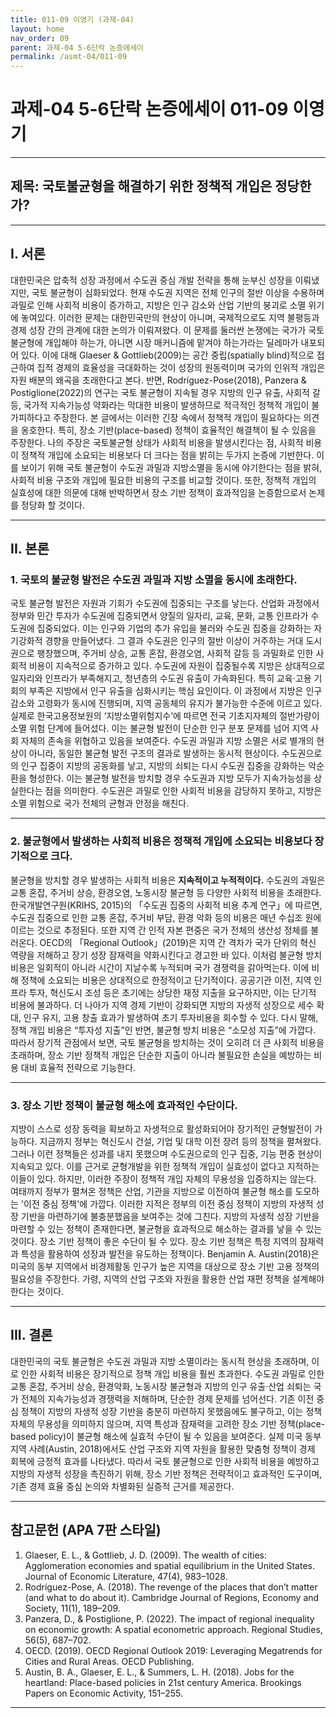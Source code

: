 ```yaml
---
title: 011-09 이영기 (과제-04)
layout: home
nav_order: 09
parent: 과제-04 5-6단락 논증에세이
permalink: /asmt-04/011-09
---
```


# 과제-04 5-6단락 논증에세이 011-09 이영기 

---

## 제목: 국토불균형을 해결하기 위한 정책적 개입은 정당한가?

---

## I. 서론

대한민국은 압축적 성장 과정에서 수도권 중심 개발 전략을 통해 눈부신 성장을 이뤄냈지만, 국토 불균형이 심화되었다. 현재 수도권 지역은 전체 인구의 절반 이상을 수용하며 과밀로 인해 사회적 비용이 증가하고, 지방은 인구 감소와 산업 기반의 붕괴로 소멸 위기에 놓여있다. 이러한 문제는 대한민국만의 현상이 아니며, 국제적으로도 지역 불평등과 경제 성장 간의 관계에 대한 논의가 이뤄져왔다. 이 문제를 둘러싼 논쟁에는 국가가 국토 불균형에 개입해야 하는가, 아니면 시장 매커니즘에 맡겨야 하는가라는 딜레마가 내포되어 있다. 이에 대해 Glaeser & Gottlieb(2009)는 공간 중립(spatially blind)적으로 접근하여 집적 경제의 효율성을 극대화하는 것이 성장의 원동력이며 국가의 인위적 개입은 자원 배분의 왜곡을 초래한다고 본다. 반면, Rodríguez-Pose(2018), Panzera & Postiglione(2022)의 연구는 국토 불균형이 지속될 경우 지방의 인구 유출, 사회적 갈등, 국가적 지속가능성 약화라는 막대한 비용이 발생하므로 적극적인 정책적 개입이 불가피하다고 주장한다. 본 글에서는 이러한 긴장 속에서 정책적 개입이 필요하다는 의견을 옹호한다. 특히, 장소 기반(place-based) 정책이 효율적인 해결책이 될 수 있음을 주장한다. 나의 주장은 국토불균형 상태가 사회적 비용을 발생시킨다는 점, 사회적 비용이 정책적 개입에 소요되는 비용보다 더 크다는 점을 밝히는 두가지 논증에 기반한다. 이를 보이기 위해 국토 불균형이 수도권 과밀과 지방소멸을 동시에 야기한다는 점을 밝혀, 사회적 비용 구조와 개입에 필요한 비용의 구조를 비교할 것이다. 또한, 정책적 개입의 실효성에 대한 의문에 대해 반박하면서 장소 기반 정책이 효과적임을 논증함으로서 논제를 정당화 할 것이다.

---

## II. 본론

### 1. 국토의 불균형 발전은 수도권 과밀과 지방 소멸을 동시에 초래한다.

국토 불균형 발전은 자원과 기회가 수도권에 집중되는 구조를 낳는다. 산업화 과정에서 정부와 민간 투자가 수도권에 집중되면서 양질의 일자리, 교육, 문화, 교통 인프라가 수도권에 집중되었다. 이는 인구와 기업의 추가 유입을 불러와 수도권 집중을 강화하는 자기강화적 경향을 만들어냈다. 그 결과 수도권은 인구의 절반 이상이 거주하는 거대 도시권으로 팽창했으며, 주거비 상승, 교통 혼잡, 환경오염, 사회적 갈등 등 과밀화로 인한 사회적 비용이 지속적으로 증가하고 있다.
수도권에 자원이 집중될수록 지방은 상대적으로 일자리와 인프라가 부족해지고, 청년층의 수도권 유출이 가속화된다. 특히 교육·고용 기회의 부족은 지방에서 인구 유출을 심화시키는 핵심 요인이다. 이 과정에서 지방은 인구 감소와 고령화가 동시에 진행되며, 지역 공동체의 유지가 불가능한 수준에 이르고 있다. 실제로 한국고용정보원의 ‘지방소멸위험지수’에 따르면 전국 기초지자체의 절반가량이 소멸 위험 단계에 들어섰다. 이는 불균형 발전이 단순한 인구 분포 문제를 넘어 지역 사회 자체의 존속을 위협하고 있음을 보여준다. 수도권 과밀과 지방 소멸은 서로 별개의 현상이 아니라, 동일한 불균형 발전 구조의 결과로 발생하는 동시적 현상이다. 수도권으로의 인구 집중이 지방의 공동화를 낳고, 지방의 쇠퇴는 다시 수도권 집중을 강화하는 악순환을 형성한다. 이는 불균형 발전을 방치할 경우 수도권과 지방 모두가 지속가능성을 상실한다는 점을 의미한다. 수도권은 과밀로 인한 사회적 비용을 감당하지 못하고, 지방은 소멸 위험으로 국가 전체의 균형과 안정을 해친다.

---

### 2. 불균형에서 발생하는 사회적 비용은 정책적 개입에 소요되는 비용보다 장기적으로 크다.

불균형을 방치할 경우 발생하는 사회적 비용은 **지속적이고 누적적이다.** 수도권의 과밀은 교통 혼잡, 주거비 상승, 환경오염, 노동시장 불균형 등 다양한 사회적 비용을 초래한다. 한국개발연구원(KRIHS, 2015)의 「수도권 집중의 사회적 비용 추계 연구」에 따르면, 수도권 집중으로 인한 교통 혼잡, 주거비 부담, 환경 악화 등의 비용은 매년 수십조 원에 이르는 것으로 추정된다. 또한 지역 간 인적 자본 편중은 국가 전체의 생산성 정체를 불러온다. OECD의 「Regional Outlook」(2019)은 지역 간 격차가 국가 단위의 혁신 역량을 저해하고 장기 성장 잠재력을 약화시킨다고 경고한 바 있다. 이처럼 불균형 방치 비용은 일회적이 아니라 시간이 지날수록 누적되며 국가 경쟁력을 갉아먹는다. 이에 비해 정책에 소요되는 비용은 상대적으로 한정적이고 단기적이다. 공공기관 이전, 지역 인프라 투자, 혁신도시 조성 등은 초기에는 상당한 재정 지출을 요구하지만, 이는 단기적 비용에 불과하다. 더 나아가 지역 경제 기반이 강화되면 지방의 자생적 성장으로 세수 확대, 인구 유지, 고용 창출 효과가 발생하여 초기 투자비용을 회수할 수 있다. 다시 말해, 정책 개입 비용은 “투자성 지출”인 반면, 불균형 방치 비용은 “소모성 지출”에 가깝다. 따라서 장기적 관점에서 보면, 국토 불균형을 방치하는 것이 오히려 더 큰 사회적 비용을 초래하며, 장소 기반 정책적 개입은 단순한 지출이 아니라 불필요한 손실을 예방하는 비용 대비 효율적 전략으로 기능한다.

---

### 3. 장소 기반 정책이 불균형 해소에 효과적인 수단이다.

지방이 스스로 성장 동력을 확보하고 자생적으로 활성화되어야 장기적인 균형발전이 가능하다. 지금까지 정부는 혁신도시 건설, 기업 및 대학 이전 장려 등의 정책을 펼쳐왔다. 그러나 이런 정책들은 성과를 내지 못했으며 수도권으로의 인구 집중, 기능 편중 현상이 지속되고 있다. 이를 근거로 균형개발을 위한 정책적 개입이 실효성이 없다고 지적하는 이들이 있다. 하지만, 이러한 주장이 정책적 개입 자체의 무용성을 입증하지는 않는다. 여태까지 정부가 펼쳐온 정책은 산업, 기관을 지방으로 이전하여 불균형 해소를 도모하는 '이전 중심 정책'에 가깝다. 이러한 지적은 정부의 이전 중심 정책이 지방의 자생적 성장 기반을 마련하기에 불충분했음을 보여주는 것에 그친다. 지방의 자생적 성장 기반을 마련할 수 있는 정책이 존재한다면, 불균형을 효과적으로 해소하는 결과를 낳을 수 있는 것이다. 장소 기반 정책이 좋은 수단이 될 수 있다. 장소 기반 정책은 특정 지역의 잠재력과 특성을 활용하여 성장과 발전을 유도하는 정책이다. Benjamin A. Austin(2018)은 미국의 동부 지역에서 비경제활동 인구가 높은 지역을 대상으로 장소 기반 고용 정책의 필요성을 주장한다. 가령, 지역의 산업 구조와 자원을 활용한 산업 재편 정책을 설계해야 한다는 것이다. 

---

## III. 결론 

대한민국의 국토 불균형은 수도권 과밀과 지방 소멸이라는 동시적 현상을 초래하며, 이로 인한 사회적 비용은 장기적으로 정책 개입 비용을 훨씬 초과한다. 수도권 과밀로 인한 교통 혼잡, 주거비 상승, 환경악화, 노동시장 불균형과 지방의 인구 유출·산업 쇠퇴는 국가 전체의 지속가능성과 경쟁력을 저해하며, 단순한 경제 문제를 넘어선다. 기존 이전 중심 정책이 지방의 자생적 성장 기반을 충분히 마련하지 못했음에도 불구하고, 이는 정책 자체의 무용성을 의미하지 않으며, 지역 특성과 잠재력을 고려한 장소 기반 정책(place-based policy)이 불균형 해소에 실효적 수단이 될 수 있음을 보여준다. 실제 미국 동부 지역 사례(Austin, 2018)에서도 산업 구조와 지역 자원을 활용한 맞춤형 정책이 경제 회복에 긍정적 효과를 나타냈다. 따라서 국토 불균형으로 인한 사회적 비용을 예방하고 지방의 자생적 성장을 촉진하기 위해, 장소 기반 정책은 전략적이고 효과적인 도구이며, 기존 경제 효율 중심 논의와 차별화된 실증적 근거를 제공한다.

---

## 참고문헌 (APA 7판 스타일)

1. Glaeser, E. L., & Gottlieb, J. D. (2009). The wealth of cities: Agglomeration economies and spatial equilibrium in the United States. Journal of Economic Literature, 47(4), 983–1028.
2. Rodríguez-Pose, A. (2018). The revenge of the places that don’t matter (and what to do about it). Cambridge Journal of Regions, Economy and Society, 11(1), 189–209.
3. Panzera, D., & Postiglione, P. (2022). The impact of regional inequality on economic growth: A spatial econometric approach. Regional Studies, 56(5), 687–702.
4. OECD. (2019). OECD Regional Outlook 2019: Leveraging Megatrends for Cities and Rural Areas. OECD Publishing.
5. Austin, B. A., Glaeser, E. L., & Summers, L. H. (2018). Jobs for the heartland: Place-based policies in 21st century America. Brookings Papers on Economic Activity, 151–255.

---


